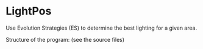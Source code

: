 # LightPos
Use Evolution Strategies (ES) to determine the best lighting for a given area.

Structure of the program:
(see the source files)
